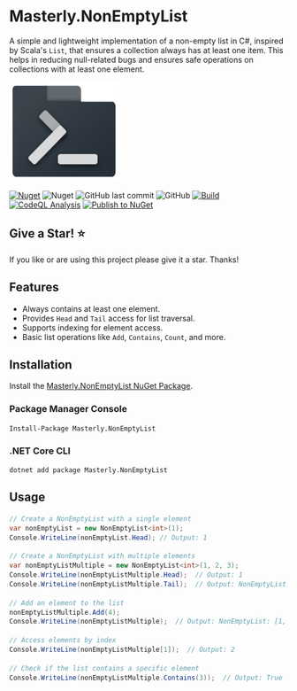 # Masterly.NonEmptyList
A simple and lightweight implementation of a non-empty list in C#, inspired by Scala's `List`, that ensures a collection always has at least one item. This helps in reducing null-related bugs and ensures safe operations on collections with at least one element.

<img src="https://raw.githubusercontent.com/a7mdfre7at/Masterly.NonEmptyList/master/repo_image.png" width="200" height="180">

[![Nuget](https://img.shields.io/nuget/v/Masterly.NonEmptyList?style=flat-square)](https://www.nuget.org/packages/Masterly.NonEmptyList) ![Nuget](https://img.shields.io/nuget/dt/Masterly.NonEmptyList?style=flat-square) ![GitHub last commit](https://img.shields.io/github/last-commit/a7mdfre7at/Masterly.NonEmptyList?style=flat-square) ![GitHub](https://img.shields.io/github/license/a7mdfre7at/Masterly.NonEmptyList?style=flat-square) [![Build](https://github.com/a7mdfre7at/Masterly.NonEmptyList/actions/workflows/build.yml/badge.svg?branch=master)](https://github.com/a7mdfre7at/Masterly.NonEmptyList/actions/workflows/build.yml) [![CodeQL Analysis](https://github.com/a7mdfre7at/Masterly.NonEmptyList/actions/workflows/codeql-analysis.yml/badge.svg?branch=master)](https://github.com/a7mdfre7at/Masterly.NonEmptyList/actions/workflows/codeql.yml) [![Publish to NuGet](https://github.com/a7mdfre7at/Masterly.NonEmptyList/actions/workflows/publish.yml/badge.svg?branch=master)](https://github.com/a7mdfre7at/Masterly.NonEmptyList/actions/workflows/publish.yml)


## Give a Star! :star:

If you like or are using this project please give it a star. Thanks!

## Features

- Always contains at least one element.
- Provides `Head` and `Tail` access for list traversal.
- Supports indexing for element access.
- Basic list operations like `Add`, `Contains`, `Count`, and more.

## Installation

Install the [Masterly.NonEmptyList NuGet Package](https://www.nuget.org/packages/Masterly.NonEmptyList).

### Package Manager Console

```
Install-Package Masterly.NonEmptyList
```

### .NET Core CLI

```
dotnet add package Masterly.NonEmptyList
```


## Usage

````csharp
// Create a NonEmptyList with a single element
var nonEmptyList = new NonEmptyList<int>(1);
Console.WriteLine(nonEmptyList.Head); // Output: 1

// Create a NonEmptyList with multiple elements
var nonEmptyListMultiple = new NonEmptyList<int>(1, 2, 3);
Console.WriteLine(nonEmptyListMultiple.Head);  // Output: 1
Console.WriteLine(nonEmptyListMultiple.Tail);  // Output: NonEmptyList: [2, 3]

// Add an element to the list
nonEmptyListMultiple.Add(4);
Console.WriteLine(nonEmptyListMultiple);  // Output: NonEmptyList: [1, 2, 3, 4]

// Access elements by index
Console.WriteLine(nonEmptyListMultiple[1]);  // Output: 2

// Check if the list contains a specific element
Console.WriteLine(nonEmptyListMultiple.Contains(3));  // Output: True
````
